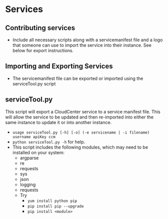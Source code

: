 # Services

## Contributing services
- Include all necessary scripts along with a servicemanifest file and a logo that someone can use to import the service into their instance. See below for export instructions.

## Importing and Exporting Services
- The servicemanifest file can be exported or imported using the serviceTool.py script

## serviceTool.py
This script will export a CloudCenter service to a service manifest file. This will allow the service to be updated and then re-imported
into either the same instance to update it or into another instance.

- `usage serviceTool.py [-h] [-o] (-e servicename | -i filename) username apiKey ccm`
- `python serviceTool.py -h` for help.
- This script includes the following modules, which may need to be installed on your system:
  - argparse
  - re
  - requests
  - sys
  - json
  - logging
  - requests
  - Try
    - `yum install python pip`
    - `pip install pip --upgrade`
    - `pip install <module>`

